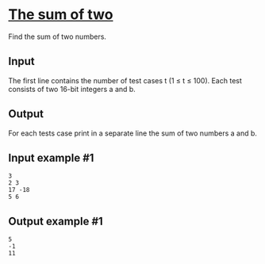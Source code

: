 # [The sum of two](https://www.e-olymp.com/en/contests/9563/problems/83865)
Find the sum of two numbers.

## Input
The first line contains the number of test cases t (1 ≤ t ≤ 100). Each test consists of two 16-bit integers a and b.

## Output
For each tests case print in a separate line the sum of two numbers a and b.

## Input example #1
```
3
2 3
17 -18
5 6
```

## Output example #1
```
5
-1
11
```
